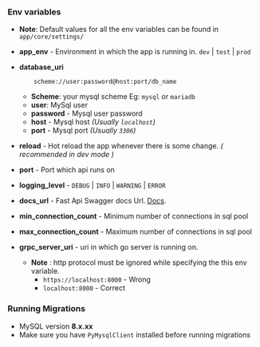 ### Env variables

- **Note**: Default values for all the env variables can be found in `app/core/settings/`
  <br/>

- **app_env** - Environment in which the app is running in. `dev` | `test` | `prod`

- **database_uri**

  ```
      scheme://user:password@host:port/db_name
  ```

  - **Scheme**: your mysql scheme Eg: `mysql` or `mariadb`
  - **user**: MySql user
  - **password** - Mysql user password
  - **host** - Mysql host _(Usually `localhost`)_
  - **port** - Mysql port _(Usually `3306`)_

- **reload** - Hot reload the app whenever there is some change. _( recommended in dev mode )_

- **port** - Port which api runs on
- **logging_level** - `DEBUG` | `INFO` | `WARNING` | `ERROR`
- **docs_url** - Fast Api Swagger docs Url. [Docs](https://fastapi.tiangolo.com/tutorial/metadata/?h=docs+url#docs-urls).
- **min_connection_count** - Minimum number of connections in sql pool
- **max_connection_count** - Maximum number of connections in sql pool
- **grpc_server_uri** - uri in which go server is running on.
  - **Note** : http protocol must be ignored while specifying the this env variable.
    - `https://localhost:8000` - Wrong
    - `localhost:8000` - Correct

### Running Migrations

- MySQL version **8.x.xx**
- Make sure you have `PyMysqlClient` installed before running migrations
